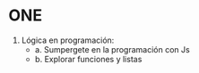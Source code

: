 # ONE
  1.  Lógica en programación:
      - a.  Sumpergete en la programación con Js
      - b.  Explorar funciones y listas 
